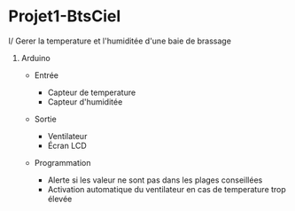 # Projet1-BtsCiel

I/ Gerer la temperature et l'humiditée d'une baie de brassage

1) Arduino
     - Entrée
         - Capteur de temperature
         - Capteur d'humiditée
      
     - Sortie
         - Ventilateur
         - Écran LCD

     - Programmation
         - Alerte si les valeur ne sont pas dans les plages conseillées
         - Activation automatique du ventilateur en cas de temperature trop élevée
